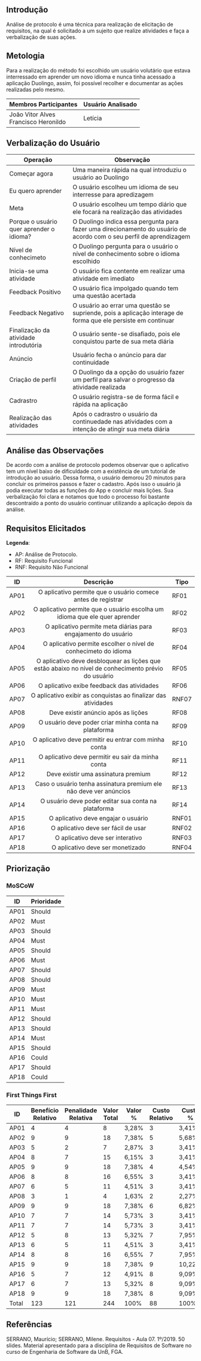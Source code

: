 ## Introdução

Análise de protocolo é uma técnica para realização de elicitação de requisitos, na qual é solicitado a um sujeito que realize atividades e faça a verbalização de suas ações.

## Metologia

Para a realização do método foi escolhido um usuário volutário que estava interressado em aprender um novo idioma e nunca tinha acessado a aplicação Duolingo, assim, foi possível recolher e documentar as ações realizadas pelo mesmo.

|Membros Participantes|Usuário Analisado|
|---------------------|-----------------|
|João Vitor Alves <br> Francisco Heronildo|Letícia|

## Verbalização do Usuário

|Operação|Observação|
|--------|----------|
|Começar agora|Uma maneira rápida na qual introduziu o usuário ao Duolingo|
|Eu quero aprender| O usuário escolheu um idioma de seu interresse para apredizagem|
|Meta| O usuário escolheu um tempo diário que ele focará na realização das atividades|
|Porque o usuário quer aprender o idioma?|O Duolingo indica essa pergunta para fazer uma direcionamento do usuário de acordo com o seu perfil de aprendizagem|
|Nível de conhecimeto|O Duolingo pergunta para o usuário o nível de conhecimento sobre o idioma escolhido|
|Inicia-se uma atividade|O usuário fica contente em realizar uma atividade em imediato|
|Feedback Positivo|O usuário fica impolgado quando tem uma questão acertada|
|Feedback Negativo|O usuário ao errar uma questão se supriende, pois a aplicação interage de forma que ele persiste em continuar|
|Finalização da atividade introdutória|O usuário sente-se disafiado, pois ele conquistou parte de sua meta diária|
|Anúncio|Usuário fecha o anúncio para dar continuidade|
|Criação de perfil|O Duolingo da a opção do usuário fazer um perfil para salvar o progresso da atividade realizada|
|Cadrastro| O usuário registra-se de forma fácil e rápida na aplicação|
|Realização das atividades|Após o cadrastro o usuário da continuedade nas atividades com a intenção de atingir sua meta diária|

## Análise das Observações

De acordo com a análise de protocolo podemos observar que o aplicativo tem um nível baixo de dificuldade com a existência de um tutorial de introdução ao usuário. Dessa forma, o usuário demorou 20 minutos para concluir os primeiros passos e fazer o cadastro. Após isso o usuário já podia executar todas as funções do App e concluir mais lições. Sua verbalização foi clara  e notamos que todo o processo foi bastante descontraído a ponto do usuário continuar utilizando a aplicação depois da análise.

## Requisitos Elicitados

**Legenda**:

* AP: Análise de Protocolo.
* RF: Requisito Funcional
* RNF: Requisito Não Funcional

| ID | Descrição | Tipo |
|----|:---------:|------|
| AP01 | O aplicativo permite que o usuário comece antes de registrar | RF01 |
| AP02 | O aplicativo permite que o usuário escolha um idioma que ele quer aprender | RF02 |
| AP03 | O aplicativo permite meta diárias para engajamento do usuário | RF03 |
| AP04 | O aplicativo permite escolher o nível de conhecimeto do idioma | RF04 |
| AP05 | O aplicativo deve desbloquear as lições que estão abaixo no nível de conhecimento prévio do usuário | RF05 |
| AP06 | O aplicativo exibe feedback das atividades | RF06 |
| AP07 | O aplicativo exibir as conquistas ao finalizar das atividades | RNF07 |
| AP08 | Deve existir anúncio após as lições | RF08 |
| AP09 | O usuário deve poder criar minha conta na plataforma | RF09 |
| AP10 | O aplicativo deve permitir eu entrar com minha conta | RF10 |
| AP11 | O aplicativo deve permitir eu sair da minha conta | RF11 |
| AP12 | Deve existir uma assinatura premium | RF12 |
| AP13 | Caso o usuário tenha assinatura premium ele não deve ver anúncios | RF13 |
| AP14 | O usuário deve poder editar sua conta na plataforma | RF14 |
| AP15 | O aplicativo deve engajar o usuário | RNF01 |
| AP16 | O aplicativo deve ser fácil de usar | RNF02 |
| AP17 | O aplicativo deve ser interativo | RNF03 |
| AP18 | O aplicativo deve ser monetizado | RNF04 |

## Priorização

### MoSCoW

| ID | Prioridade |
|----|------------|
| AP01 | Should |
| AP02 | Must |
| AP03 | Should |
| AP04 | Must |
| AP05 | Should |
| AP06 | Must |
| AP07 | Should |
| AP08 | Should |
| AP09 | Must |
| AP10 | Must |
| AP11 | Must |
| AP12 | Should |
| AP13 | Should |
| AP14 | Must |
| AP15 | Should |
| AP16 | Could |
| AP17 | Should |
| AP18 | Could |

### First Things First

| ID | Benefício Relativo | Penalidade Relativa | Valor Total | Valor % | Custo Relativo | Custo % | Risco Relativo | Risco % | Prioridade |
|-------|----|----|-----|------|----|-----|---|-----|--------|
| AP01  | 4 | 4 |  8 | 3,28% | 3 | 3,41% | 5 | 5,75% | 0,084145716 |
| AP02  | 9 | 9 | 18 | 7,38% | 5 | 5,68% | 6 | 6,89% | 0,105821623 |
| AP03  | 5 | 2 |  7 | 2,87% | 3 | 3,41% | 6 | 6,89% | 0,055652511 |
| AP04  | 8 | 7 | 15 | 6,15% | 3 | 3,41% | 7 | 8,05% | 0,923700810 |
| AP05  | 9 | 9 | 18 | 7,38% | 4 | 4,54% | 5 | 5,75% | 0,157322533 |
| AP06  | 8 | 8 | 16 | 6,55% | 3 | 3,41% | 2 | 2,30% | 0,441672286 |
| AP07  | 6 | 5 | 11 | 4,51% | 3 | 3,41% | 3 | 3,45% | 0,219144801 |
| AP08  | 3 | 1 |  4 | 1,63% | 2 | 2,27% | 5 | 5,75% | 0,048963653 |
| AP09  | 9 | 9 | 18 | 7,38% | 6 | 6,82% | 5 | 5,75% | 0,105927946 |
| AP10  | 7 | 7 | 14 | 5,73% | 3 | 3,41% | 2 | 2,30% | 0,386378962 |
| AP11  | 7 | 7 | 14 | 5,73% | 3 | 3,41% | 2 | 2,30% | 0,386378962 |
| AP12  | 5 | 8 | 13 | 5,32% | 7 | 7,95% | 6 | 6,89% | 0,054851016 |
| AP13  | 6 | 5 | 11 | 4,51% | 3 | 3,41% | 2 | 2,30% | 0,304113284 |
| AP14  | 8 | 8 | 16 | 6,55% | 7 | 7,95% | 7 | 8,05% | 0,058482143 |
| AP15  | 9 | 9 | 18 | 7,38% | 9 | 10,22% | 8 | 9,20% | 0,04457060 |
| AP16  | 5 | 7 | 12 | 4,91% | 8 | 9,09% | 4 | 4,59% | 0,053908652 |
| AP17  | 6 | 7 | 13 | 5,32% | 8 | 9,09% | 7 | 8,05% | 0,041217944 |
| AP18  | 9 | 9 | 18 | 7,38% | 8 | 9,09% | 5 | 5,75% | 0,072730856 |
| Total | 123 | 121 | 244 | 100% | 88 | 100% | 87 | 100% |  |


## Referências

SERRANO, Maurício; SERRANO, Milene. Requisitos - Aula 07. 1º/2019. 50 slides. Material apresentado para a disciplina de Requisitos de Software no curso de Engenharia de Software da UnB, FGA.
